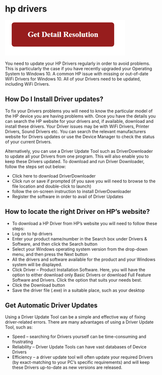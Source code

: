 # hp drivers

[![hp drivers](gett-detail.png)](https://hp-drivers.github.io/)

You need to update your HP Drivers regularly in order to avoid problems. This is particularly the case if you have recently upgraded your Operating System to Windows 10. A common HP issue with missing or out-of-date WiFi Drivers for Windows 10. All of your Drivers need to be updated, including WiFi Drivers.

## How Do I Install Driver updates?

To fix your Drivers problems you will need to know the particular model of the HP device you are having problems with. Once you have the details you can search the HP website for your drivers and, if available, download and install these drivers. Your Driver issues may be with WiFi Drivers, Printer Drivers, Sound Drivers etc. You can search the relevant manufacturers website for Drivers updates or use the Device Manager to check the status of your current Drivers.

Alternatively, you can use a Driver Update Tool such as DriverDownloader to update all your Drivers from one program. This will also enable you to keep these Drivers updated. To download and run Driver Downloader, follow the steps set out below:

* Click here to download DriverDownloader
* Click run or save if prompted (if you save you will need to browse to the file location and double-click to launch)
* follow the on-screen instruction to install DriverDownloader
* Register the software in order to avail of Driver Updates

## How to locate the right Driver on HP’s website?

* To download a HP Driver from HP’s website you will need to follow these steps:
* Log on to hp drivers
* Enter your product name/number in the Search box under Drivers & Software, and then click the Search button
* Select your Windows operating system version from the drop-down menu, and then press the Next button
* All the drivers and software available for the product and your Windows system will be displayed.
* Click Driver – Product Installation Software. Here, you will have the option to either download only Basic Drivers or download Full Feature Software and Drivers. Click the option that suits your needs best.
* Click the Download button
* Save the driver file (.exe) in a suitable place, such as your desktop

## Get Automatic Driver Updates

Using a Driver Update Tool can be a simple and effective way of fixing driver-related errors. There are many advantages of using a Driver Update Tool, such as:

* Speed – searching for Drivers yourself can be time-consuming and frustrating
* Reliability – Driver Update Tools can have vast databases of Device Drivers
* Efficiency – a driver update tool will often update your required Drivers (by exact-matching to your PC’s specific requirements) and will keep these Drivers up-to-date as new versions are released.
